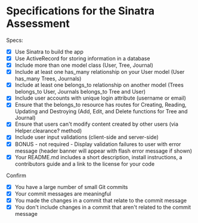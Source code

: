 # Specifications for the Sinatra Assessment

Specs:
- [x] Use Sinatra to build the app
- [x] Use ActiveRecord for storing information in a database
- [x] Include more than one model class (User, Tree, Journal)
- [x] Include at least one has_many relationship on your User model (User has_many Trees, Journals)
- [x] Include at least one belongs_to relationship on another model (Trees belongs_to User, Journals belongs_to Tree and User)
- [x] Include user accounts with unique login attribute (username or email)
- [x] Ensure that the belongs_to resource has routes for Creating, Reading, Updating and Destroying (Add, Edit, and Delete functions for Tree and Journal)
- [x] Ensure that users can't modify content created by other users (via Helper.clearance? method)
- [x] Include user input validations (client-side and server-side)
- [x] BONUS - not required - Display validation failures to user with error message (header banner will appear with flash error message if shown)
- [x] Your README.md includes a short description, install instructions, a contributors guide and a link to the license for your code

Confirm
- [x] You have a large number of small Git commits
- [x] Your commit messages are meaningful
- [x] You made the changes in a commit that relate to the commit message
- [x] You don't include changes in a commit that aren't related to the commit message